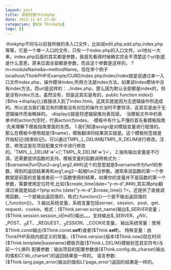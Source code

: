 ```yaml
---
layout: post
title: 深度挖掘thinkphp
date: 2012-11-07 23:48
categories: [NEW Thinkphp]
tags: []
---
```

·thinkphp不同与以前我所做的多入口文件，比如说edit.php,add.php,index,php等等，它是一个单一入口的文件，只有一个index.php的入口文件。url地址一大串，index.php后面的其实都是参数，我首先看得时候确实完全不清楚这个url到底是什么意思，原来后面全部都是参数，而且这个参数是这样的，
?m=moduleName&a=methodName。现在举个例子localhost/ThinkPHP/Example/CURD/index.php/Index/index就是说通过单一入口文件index.php，操作模块Index,所用方法是index方法。如果说Index模块中没有index方法，而url是这样的：../index.php，那么因为默认全部都是index的，但是没有index方法，虽然没有，但是这其实是有的，public function index(){$this->display();}直接进入到了index.html。这其实就是因为无逻辑操作所造成的。所以说当我们看见有的模板没有对应的操作方法时不要惊讶，这其实是由于无逻辑操作而省略掉的。
·display()就是将逻辑层推向表现层。
·当模板文件中的表单中的action为空时，代表action为index。
·模板中有什么不懂的首先看模板指南 
·先来理解下模板指南里面的东西。
1.我们知道assign是对模版变量进行赋值的。那么在模板中使用就是{$name}，模板翻译的结果其实就是<?php echo($name);)?>。这个模板标签就是开始标记{结束标记}。可以通过TMPL_L_DELIM和TMPL_R_DELIM进行修改。注意，修改这是在项目配置文件中进行修改的。'TMPL_L_DELIM'=>'<{','TMPL_R_DELIM'=>'}>'。
2.独有输出变量是不行滴，还需要提供函数的支持。模板变量的函数调用格式为：{$varname|fun1|fun2=arg1,arg2,###}这个的意思就是$varname作为fun1的参数，得到的返回结果再和arg1,arg2一起被fun2当参数。通常来说函数的第一个参数就是前面的变量或者前一个函数使用的结果，如果你的变量并不是函数的第一个参数，需要使用定位符号,比如{$create_time|date="y-m-d",###},其实用php翻译过来就是如此<?php echo (date("y-m-d",$creae_time))
 ?>。还提供了直接调用函数，一个是输出返回值的，格式{:function()}一个是不输出返回值的{_function()}。
3.输出系统变量，系统变量包括server、session、post、get、request、cookie。格式：{$Think.server.script_name}输出$_SERVER变量；{$Think.session.session_id|md5}输出。。。支持输出$_SERVER、$_ENV、$_POST、$_GET、$_REQUEST、$_SESSION、$_COOKIE变量。
输出系统常量：使用$Think.const输出{$Think.const.__self__}或者{$Think.__self__}。
特殊变量：由ThinkPHP系统内部定义的常量。{$Think.version}版本{$Think.now}现在时间{$Think.template|basename}模板页面{$Think.L.DELIM}模板标签其实符号{与前一个L换R}
配置参数：输出项目的配置参数值{$Think.config.db_charset}输出的值和C('db_charset')的返回结果是一样的。
语言参数:{$Think.lang.page_error}输出的值和L('page_error')返回的结果是一样的。
